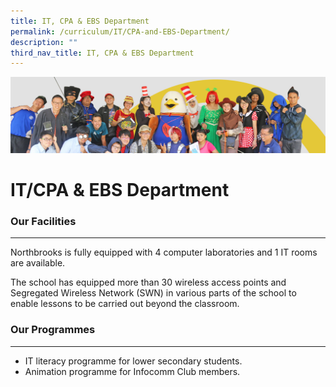 ```yaml
---
title: IT, CPA & EBS Department
permalink: /curriculum/IT/CPA-and-EBS-Department/
description: ""
third_nav_title: IT, CPA & EBS Department
---
```

![](/images/curriculum.jpg)

IT/CPA & EBS Department
=======================

### Our Facilities
--------------

Northbrooks is fully equipped with 4 computer laboratories and 1 IT rooms are available.

The school has equipped more than 30 wireless access points and Segregated Wireless Network (SWN) in various parts of the school to enable lessons to be carried out beyond the classroom.

  
### Our Programmes 
------------------

*   IT literacy programme for lower secondary students.
*   Animation programme for Infocomm Club members.